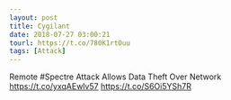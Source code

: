 ```yaml
---
layout: post
title: Cygilant
date: 2018-07-27 03:00:21
tourl: https://t.co/780K1rtOuu
tags: [Attack]
---
```

Remote #Spectre Attack Allows Data Theft Over Network https://t.co/yxqAEwlv57 https://t.co/S6Oi5YSh7R